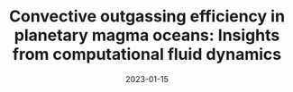 ---
title: "Convective outgassing efficiency in planetary magma oceans: Insights from computational fluid dynamics"
collection: publications
category: manuscripts
permalink: /publication/Salvador2023
date: 2023-01-15
venue: 'Icarus'
paperurl: 'http://arnaudsalvador.github.io/files/Salvador2023.pdf'
bibtexurl: 'http://arnaudsalvador.github.io/files/Salvador2023.bib'
citation: '**Salvador, A.**, Samuel, H. (2023). &quot;Convective outgassing efficiency in planetary magma oceans: Insights from computational fluid dynamics.&quot; <i>Icarus</i>. 390(1).'
---
